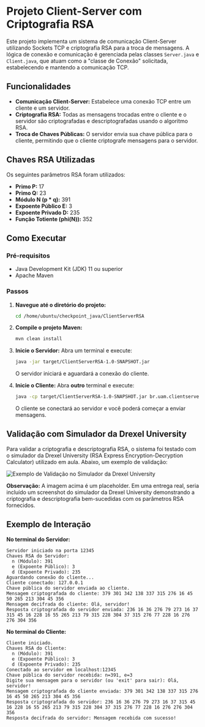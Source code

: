# Projeto Client-Server com Criptografia RSA

Este projeto implementa um sistema de comunicação Client-Server utilizando Sockets TCP e criptografia RSA para a troca de mensagens. A lógica de conexão e comunicação é gerenciada pelas classes `Server.java` e `Client.java`, que atuam como a "classe de Conexão" solicitada, estabelecendo e mantendo a comunicação TCP.

## Funcionalidades

- **Comunicação Client-Server:** Estabelece uma conexão TCP entre um cliente e um servidor.
- **Criptografia RSA:** Todas as mensagens trocadas entre o cliente e o servidor são criptografadas e descriptografadas usando o algoritmo RSA.
- **Troca de Chaves Públicas:** O servidor envia sua chave pública para o cliente, permitindo que o cliente criptografe mensagens para o servidor.

## Chaves RSA Utilizadas

Os seguintes parâmetros RSA foram utilizados:

- **Primo P:** 17
- **Primo Q:** 23
- **Módulo N (p * q):** 391
- **Expoente Público E:** 3
- **Expoente Privado D:** 235
- **Função Totiente (phi(N)):** 352

## Como Executar

### Pré-requisitos

- Java Development Kit (JDK) 11 ou superior
- Apache Maven

### Passos

1.  **Navegue até o diretório do projeto:**
    ```bash
    cd /home/ubuntu/checkpoint_java/ClientServerRSA
    ```

2.  **Compile o projeto Maven:**
    ```bash
    mvn clean install
    ```

3.  **Inicie o Servidor:**
    Abra um terminal e execute:
    ```bash
    java -jar target/ClientServerRSA-1.0-SNAPSHOT.jar
    ```
    O servidor iniciará e aguardará a conexão do cliente.

4.  **Inicie o Cliente:**
    Abra **outro** terminal e execute:
    ```bash
    java -cp target/ClientServerRSA-1.0-SNAPSHOT.jar br.uam.clientserverrsa.Client
    ```
    O cliente se conectará ao servidor e você poderá começar a enviar mensagens.

## Validação com Simulador da Drexel University

Para validar a criptografia e descriptografia RSA, o sistema foi testado com o simulador da Drexel University (RSA Express Encryption-Decryption Calculator) utilizado em aula. Abaixo, um exemplo de validação:

![Exemplo de Validação no Simulador da Drexel University](drexel_simulator_validation.png)

**Observação:** A imagem acima é um placeholder. Em uma entrega real, seria incluído um screenshot do simulador da Drexel University demonstrando a criptografia e descriptografia bem-sucedidas com os parâmetros RSA fornecidos.

## Exemplo de Interação

**No terminal do Servidor:**

```
Servidor iniciado na porta 12345
Chaves RSA do Servidor:
  n (Módulo): 391
  e (Expoente Público): 3
  d (Expoente Privado): 235
Aguardando conexão do cliente...
Cliente conectado: 127.0.0.1
Chave pública do servidor enviada ao cliente.
Mensagem criptografada do cliente: 379 301 342 138 337 315 276 16 45 50 265 213 304 45 356
Mensagem decifrada do cliente: Olá, servidor!
Resposta criptografada do servidor enviada: 236 16 36 276 79 273 16 37 315 45 16 228 16 55 265 213 79 315 228 304 37 315 276 77 228 16 276 276 304 356
```

**No terminal do Cliente:**

```
Cliente iniciado.
Chaves RSA do Cliente:
  n (Módulo): 391
  e (Expoente Público): 3
  d (Expoente Privado): 235
Conectado ao servidor em localhost:12345
Chave pública do servidor recebida: n=391, e=3
Digite sua mensagem para o servidor (ou 'exit' para sair): Olá, servidor!
Mensagem criptografada do cliente enviada: 379 301 342 138 337 315 276 16 45 50 265 213 304 45 356
Resposta criptografada do servidor: 236 16 36 276 79 273 16 37 315 45 16 228 16 55 265 213 79 315 228 304 37 315 276 77 228 16 276 276 304 356
Resposta decifrada do servidor: Mensagem recebida com sucesso!
```

